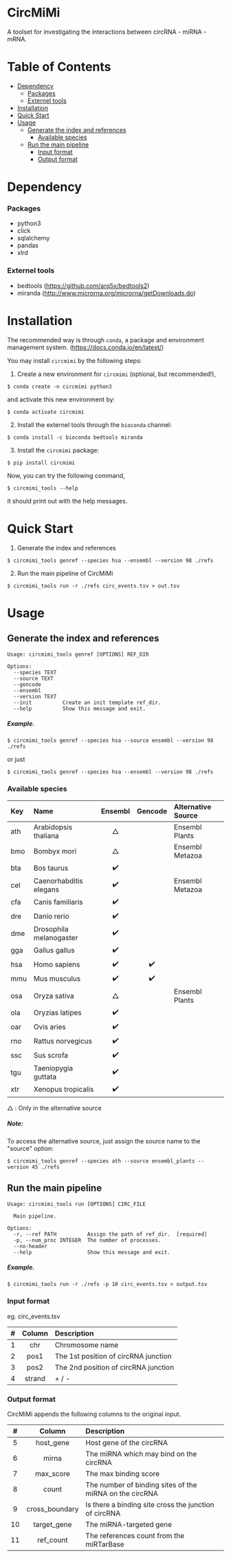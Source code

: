 # CircMiMi

A toolset for investigating the interactions between circRNA - miRNA - mRNA.


# Table of Contents
- [Dependency](#dependency)
    - [Packages](#packages)
    - [Externel tools](#externel-tools)
- [Installation](#installation)
- [Quick Start](#quick-start)
- [Usage](#usage)
    - [Generate the index and references](#generate_the_index_and_references)
        - [Available species](#available_species)
    - [Run the main pipeline](#run_the_main_pipeline)
      - [Input format](#input_format)
      - [Output format](#output_format)


# Dependency

### Packages

- python3
- click
- sqlalchemy
- pandas
- xlrd

### Externel tools

- bedtools (https://github.com/arq5x/bedtools2)
- miranda (http://www.microrna.org/microrna/getDownloads.do)


# Installation

The recommended way is through `conda`, a package and environment management system. (https://docs.conda.io/en/latest/)


You may install `circmimi` by the following steps:

1. Create a new environment for `circmimi` (optional, but recommended!),
```
$ conda create -n circmimi python3
```
and activate this new environment by:
```
$ conda activate circmimi
```

2. Install the externel tools through the `bioconda` channel:
```
$ conda install -c bioconda bedtools miranda
```

3. Install the `circmimi` package:
```
$ pip install circmimi
```


Now, you can try the following command,
```
$ circmimi_tools --help
```
it should print out with the help messages.



# Quick Start

1. Generate the index and references
```
$ circmimi_tools genref --species hsa --ensembl --version 98 ./refs
```


2. Run the main pipeline of CircMiMi

```
$ circmimi_tools run -r ./refs circ_events.tsv > out.tsv
```



# Usage
## Generate the index and references
```
Usage: circmimi_tools genref [OPTIONS] REF_DIR

Options:
  --species TEXT
  --source TEXT
  --gencode
  --ensembl
  --version TEXT
  --init          Create an init template ref_dir.
  --help          Show this message and exit.
```

##### Example.
```
$ circmimi_tools genref --species hsa --source ensembl --version 98 ./refs
```
or just
```
$ circmimi_tools genref --species hsa --ensembl --version 98 ./refs
```

### Available species

Key | Name                    | Ensembl | Gencode | Alternative Source
:-- | :---------------------- | :-----: | :-----: | :------------------
ath | Arabidopsis thaliana    |    △    |         | Ensembl Plants
bmo | Bombyx mori             |    △    |         | Ensembl Metazoa
bta | Bos taurus              |    ✔️   |         |
cel | Caenorhabditis elegans  |    ✔️   |         | Ensembl Metazoa
cfa | Canis familiaris        |    ✔️   |         |
dre | Danio rerio             |    ✔️   |         |
dme | Drosophila melanogaster |    ✔️   |         |
gga | Gallus gallus           |    ✔️   |         |
hsa | Homo sapiens            |    ✔️   |   ✔️    |
mmu | Mus musculus            |    ✔️   |   ✔️    |
osa | Oryza sativa            |    △    |         | Ensembl Plants
ola | Oryzias latipes         |    ✔️   |         |
oar | Ovis aries              |    ✔️   |         |
rno | Rattus norvegicus       |    ✔️   |         |
ssc | Sus scrofa              |    ✔️   |         |
tgu | Taeniopygia guttata     |    ✔️   |         |
xtr | Xenopus tropicalis      |    ✔️   |         |

△ : Only in the alternative source

##### Note:
To access the alternative source, just assign the source name to the "source" option:
```
$ circmimi_tools genref --species ath --source ensembl_plants --version 45 ./refs
```


## Run the main pipeline
```
Usage: circmimi_tools run [OPTIONS] CIRC_FILE

  Main pipeline.

Options:
  -r, --ref PATH          Assign the path of ref_dir.  [required]
  -p, --num_proc INTEGER  The number of processes.
  --no-header
  --help                  Show this message and exit.
```

##### Example.
```
$ circmimi_tools run -r ./refs -p 10 circ_events.tsv > output.tsv
```

### Input format

eg. circ_events.tsv

\#   | Column  | Description
:--: | :-----: | :----------
  1  |  chr    | Chromosome name
  2  |  pos1   | The 1st position of circRNA junction
  3  |  pos2   | The 2nd position of circRNA junction
  4  |  strand | + / -

### Output format
CircMiMi appends the following columns to the original input.

\#   | Column          | Description
:--: | :-------------: | :----------
  5  |  host_gene      | Host gene of the circRNA
  6  |  mirna          | The miRNA which may bind on the circRNA
  7  |  max_score      | The max binding score
  8  |  count          | The number of binding sites of the miRNA on the circRNA
  9  |  cross_boundary | Is there a binding site cross the junction of circRNA
 10  |  target_gene    | The miRNA-targeted gene
 11  |  ref_count      | The references count from the miRTarBase

